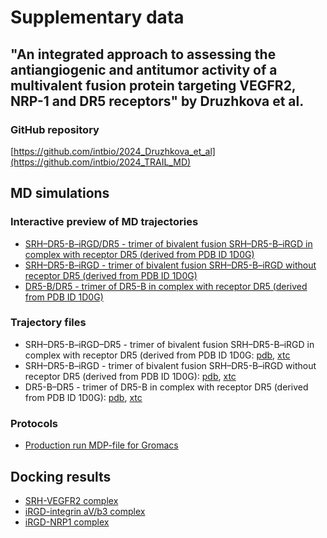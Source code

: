 # Supplementary data
## "An integrated approach to assessing the antiangiogenic and antitumor activity of a multivalent fusion protein targeting VEGFR2, NRP-1 and DR5 receptors" by Druzhkova et al.

### GitHub repository
[https://github.com/intbio/2024_Druzhkova_et_al](https://github.com/intbio/2024_TRAIL_MD)

## MD simulations
### Interactive preview of MD trajectories
- [SRH–DR5-B–iRGD/DR5 - trimer of bivalent fusion SRH–DR5-B–iRGD in complex with receptor DR5 (derived from PDB ID 1D0G)](trimer_peptides_DR5)
- [SRH–DR5-B–iRGD - trimer of bivalent fusion SRH–DR5-B–iRGD without receptor DR5 (derived from PDB ID 1D0G)](trimer_peptides)
- [DR5-B/DR5 - trimer of DR5-B in complex with receptor DR5 (derived from PDB ID 1D0G)](trimer_DR5)

### Trajectory files
- SRH–DR5-B–iRGD–DR5 - trimer of bivalent fusion SRH–DR5-B–iRGD in complex with receptor DR5 (derived from PDB ID 1D0G: [pdb](trj/trimer_peptides_DR5.pdb), [xtc](trj/trimer_peptides_DR5.xtc)
- SRH–DR5-B–iRGD - trimer of bivalent fusion SRH–DR5-B–iRGD without receptor DR5 (derived from PDB ID 1D0G): [pdb](trj/trimer_peptides.pdb), [xtc](trj/trimer_peptides.xtc)
- DR5-B–DR5 - trimer of DR5-B in complex with receptor DR5 (derived from PDB ID 1D0G): [pdb](trj/trimer_DR5.pdb), [xtc](trj/trimer_DR5.xtc)

### Protocols
- [Production run MDP-file for Gromacs](MD_production_protocol.mdp)

## Docking results 
- [SRH-VEGFR2 complex](docking_SRH_VEGFR2.md)
- [iRGD-integrin aV/b3 complex](docking_iRGD_aVb3.md)
- [iRGD-NRP1 complex](docking_iRGD_NRP1.md)
